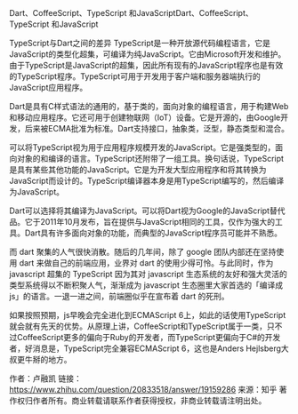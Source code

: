 Dart、CoffeeScript、TypeScript 和JavaScriptDart、CoffeeScript、TypeScript 和JavaScript

TypeScript与Dart之间的差异
TypeScript是一种开放源代码编程语言，它是JavaScript的类型化超集，可编译为纯JavaScript。它由Microsoft开发和维护。由于TypeScript是JavaScript的超集，因此所有现有的JavaScript程序也是有效的TypeScript程序。TypeScript可用于开发用于客户端和服务器端执行的JavaScript应用程序。

Dart是具有C样式语法的通用的，基于类的，面向对象的编程语言，用于构建Web和移动应用程序。它还可用于创建物联网（IoT）设备。它是开源的，由Google开发，后来被ECMA批准为标准。Dart支持接口，抽象类，泛型，静态类型和混合。

可以将TypeScript视为用于应用程序规模开发的JavaScript。它是强类型的，面向对象的和编译的语言。TypeScript还附带了一组工具。换句话说，TypeScript是具有某些其他功能的JavaScript。它是为开发大型应用程序和将其转换为JavaScript而设计的。TypeScript编译器本身是用TypeScript编写的，然后编译为JavaScript。

Dart可以选择将其编译为JavaScript。可以将Dart视为Google的JavaScript替代品。它于2011年10月发布，旨在提供与JavaScript相同的工具，仅作为强大的工具。Dart具有许多面向对象的功能，而典型的JavaScript程序员可能并不熟悉。

而 dart 聚集的人气很快消散。随后的几年间，除了 google 团队内部还在坚持使用 dart 来做自己的前端应用，业界对 dart 的使用少得可怜。与此同时，作为 javascript 超集的 TypeScript 因为其对 javascript 生态系统的友好和强大灵活的类型系统得以不断积聚人气，渐渐成为 javascript 生态圈里大家首选的「编译成 js」的语言。一退一进之间，前端圈似乎在宣布着 dart 的死刑。


如果按照预期，js早晚会完全进化到ECMAScript 6上，如此的话使用TypeScript就会就有先天的优势。从原理上讲，CoffeeScript和TypeScript属于一类，只不过CoffeeScript更多的偏向于Ruby的开发者，而TypeScript更偏向于C#的开发者，好消息是，TypeScript完全兼容ECMAScript 6，这也是Anders Hejlsberg大叔更牛掰的地方。

作者：卢融凯
链接：https://www.zhihu.com/question/20833518/answer/19159286
来源：知乎
著作权归作者所有。商业转载请联系作者获得授权，非商业转载请注明出处。